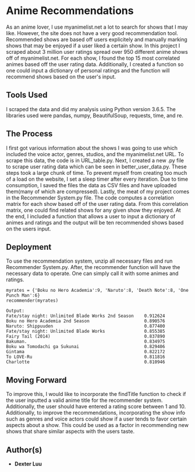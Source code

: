 # Anime Recommendations

As an anime lover, I use myanimelist.net a lot to search for shows that I may like. However, the site does not have a very good recommendation tool. Recommended shows are based off users explicitely and manually marking shows that may be enjoyed if a user liked a certain show. In this project I scraped about 3 million user ratings spread over 950 different anime shows off of myanimelist.net. For each show, I found the top 15 most correlated animes based off the user rating data. Additionally, I created a function so one could input a dictionary of personal ratings and the function will recommend shows based on the user's input.

## Tools Used

I scraped the data and did my analysis using Python version 3.6.5. The libraries used were pandas, numpy, BeautifulSoup, requests, time, and re.

## The Process

I first got various information about the shows I was going to use which included the voice actor, genres, studios, and the myanimelist.net URL. To scrape this data, the code is in URL_table.py. Next, I created a new .py file to scrape user rating data which can be seen in better_user_data.py. These steps took a large chunk of time. To prevent myself from creating too much of a load on the website, I set a sleep timer after every iteration. Due to time consumption, I saved the files the data as CSV files and have uploaded them(many of which are compressed). Lastly, the meat of my project comes in the Recommender System.py file. The code computes a correlation matrix for each show based off of the user rating data. From this correlation matrix, one could find related shows for any given show they enjoyed. At the end, I included a function that allows a user to input a dictionary of animes and ratings and the output will be ten recommended shows based on the users input.

## Deployment

To use the recommendation system, unzip all necessary files and run Recommender System.py. After, the recommender function will have the necessary data to operate. One can simply call it with some animes and ratings.

```
myrates = {'Boku no Hero Academia':9, 'Naruto':8, 'Death Note':8, 'One Punch Man':6}
recommender(myrates)

Output:
Fate/stay night: Unlimited Blade Works 2nd Season    0.912624
Boku no Hero Academia 2nd Season                     0.890576
Naruto: Shippuuden                                   0.877400
Fate/stay night: Unlimited Blade Works               0.855385
Fairy Tail (2014)                                    0.837890
Bakuman.                                             0.834975
Boku wa Tomodachi ga Sukunai                         0.829406
Gintama                                              0.822172
To LOVE-Ru                                           0.811816
Charlotte                                            0.810946
```

## Moving Forward

To improve this, I would like to incorporate the findTitle function to check if the user inputted a valid anime title for the recommender system. Additionally, the user should have entered a rating score between 1 and 10. Additionally, to improve the recommendations, incorporating the show info such as genres and voice actors could show if a user tends to favor certain aspects about a show. This could be used as a factor in recommending new shows that share similar aspects with the users taste.

## Author(s)

* **Dexter Luu**
